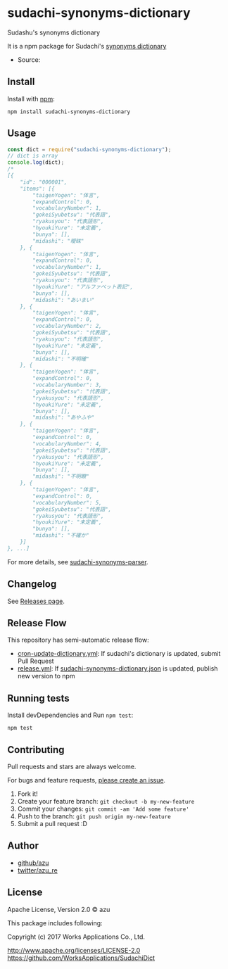 # sudachi-synonyms-dictionary

Sudashu's synonyms dictionary

It is a npm package for Sudachi's [synonyms dictionary](https://github.com/WorksApplications/SudachiDict/blob/develop/docs/synonyms.md)

- Source: 

## Install

Install with [npm](https://www.npmjs.com/):

    npm install sudachi-synonyms-dictionary

## Usage

```js 
const dict = require("sudachi-synonyms-dictionary");
// dict is array
console.log(dict);
/*
[{
    "id": "000001",
    "items": [{
        "taigenYogen": "体言",
        "expandControl": 0,
        "vocabularyNumber": 1,
        "gokeiSyubetsu": "代表語",
        "ryakusyou": "代表語形",
        "hyoukiYure": "未定義",
        "bunya": [],
        "midashi": "曖昧"
    }, {
        "taigenYogen": "体言",
        "expandControl": 0,
        "vocabularyNumber": 1,
        "gokeiSyubetsu": "代表語",
        "ryakusyou": "代表語形",
        "hyoukiYure": "アルファベット表記",
        "bunya": [],
        "midashi": "あいまい"
    }, {
        "taigenYogen": "体言",
        "expandControl": 0,
        "vocabularyNumber": 2,
        "gokeiSyubetsu": "代表語",
        "ryakusyou": "代表語形",
        "hyoukiYure": "未定義",
        "bunya": [],
        "midashi": "不明確"
    }, {
        "taigenYogen": "体言",
        "expandControl": 0,
        "vocabularyNumber": 3,
        "gokeiSyubetsu": "代表語",
        "ryakusyou": "代表語形",
        "hyoukiYure": "未定義",
        "bunya": [],
        "midashi": "あやふや"
    }, {
        "taigenYogen": "体言",
        "expandControl": 0,
        "vocabularyNumber": 4,
        "gokeiSyubetsu": "代表語",
        "ryakusyou": "代表語形",
        "hyoukiYure": "未定義",
        "bunya": [],
        "midashi": "不明瞭"
    }, {
        "taigenYogen": "体言",
        "expandControl": 0,
        "vocabularyNumber": 5,
        "gokeiSyubetsu": "代表語",
        "ryakusyou": "代表語形",
        "hyoukiYure": "未定義",
        "bunya": [],
        "midashi": "不確か"
    }]
}, ...]
```

For more details, see [sudachi-synonyms-parser](https://github.com/azu/sudachi-synonyms-parser).

## Changelog

See [Releases page](https://github.com/azu/sudachi-synonyms-dictionary/releases).

## Release Flow

This repository has semi-automatic release flow:

- [cron-update-dictionary.yml](.github/workflows/cron-update-dictionary.yml): If sudachi's dictionary is updated, submit Pull Request
- [release.yml](.github/workflows/release.yml): If [sudachi-synonyms-dictionary.json](sudachi-synonyms-dictionary.json) is updated, publish new version to npm

## Running tests

Install devDependencies and Run `npm test`:

    npm test

## Contributing

Pull requests and stars are always welcome.

For bugs and feature requests, [please create an issue](https://github.com/azu/sudachi-synonyms-dictionary/issues).

1. Fork it!
2. Create your feature branch: `git checkout -b my-new-feature`
3. Commit your changes: `git commit -am 'Add some feature'`
4. Push to the branch: `git push origin my-new-feature`
5. Submit a pull request :D

## Author

- [github/azu](https://github.com/azu)
- [twitter/azu_re](https://twitter.com/azu_re)

## License

Apache License, Version 2.0 © azu

This package includes following:

Copyright (c) 2017 Works Applications Co., Ltd.

   http://www.apache.org/licenses/LICENSE-2.0
   https://github.com/WorksApplications/SudachiDict
